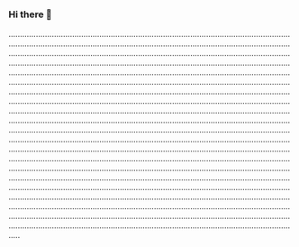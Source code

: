 ### Hi there 👋

.................................................................................................................................................................................................................................................................................................................................................................................................................................................................................................................................................................................................................................................................................................................................................................................................................................................................................................................................................................................................................................................................................................................................................................................................................................................................................................................................................................................................................................................................................................................................................................................................................................................................................................................................................................................................................................................................................................................................................................................................................................................................................................................................................................................................................................................................................................................................................................................................................................................................................................................................................................................................................................................................................................................